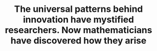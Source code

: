 ---
categories: ['data science', 'innovation', 'math', 'articles', 'all_articles']
provider_display: "www.technologyreview.com"
provider_name: "www.technologyreview.com"
favicon_url: "https://www.technologyreview.com/favicon.ico"
title: "The universal patterns behind innovation have mystified researchers. Now mathematicians have discovered how they arise"
published: "2017-01-14"
source: https://www.technologyreview.com/s/603366/mathematical-model-reveals-the-patterns-of-how-innovations-arise/
thumbnail: https://d267cvn3rvuq91.cloudfront.net/i/images/adjacent-possible.png?cx=110&cy=33&cw=462&ch=259&sw=1200
---